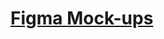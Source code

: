 # [Figma Mock-ups](https://www.figma.com/file/EtwVY8mc6JhVurC9mHecwa/Elvis-s-My-Brand?node-id=1%3A2)
